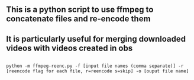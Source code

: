 ## This is a python script to use ffmpeg to concatenate files and re-encode them
## It is particularly useful for merging downloaded videos with videos created in obs
##
```
python -m ffmpeg-reenc.py -f [input file names (comma separate)] -r [reencode flag for each file, r=reencode s=skip] -o [ouput file name]
```